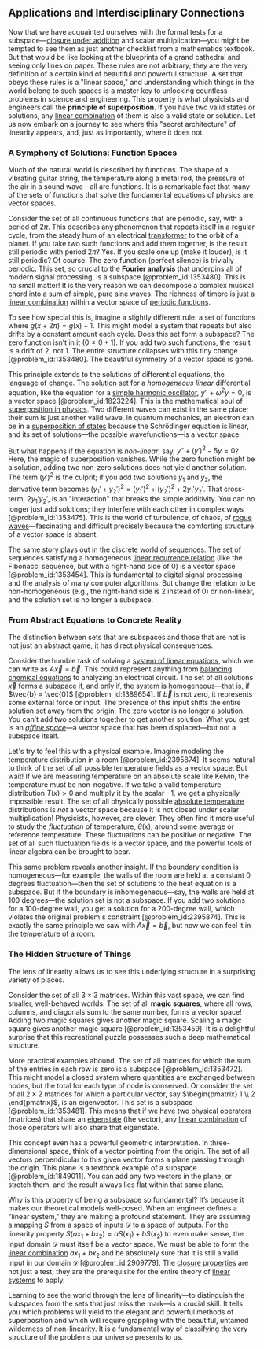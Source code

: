 ## Applications and Interdisciplinary Connections

Now that we have acquainted ourselves with the formal tests for a subspace—[closure under addition](@article_id:151138) and scalar multiplication—you might be tempted to see them as just another checklist from a mathematics textbook. But that would be like looking at the blueprints of a grand cathedral and seeing only lines on paper. These rules are not arbitrary; they are the very definition of a certain kind of beautiful and powerful structure. A set that obeys these rules is a "linear space," and understanding which things in the world belong to such spaces is a master key to unlocking countless problems in science and engineering. This property is what physicists and engineers call the **principle of superposition**. If you have two valid states or solutions, any [linear combination](@article_id:154597) of them is also a valid state or solution. Let us now embark on a journey to see where this "secret architecture" of linearity appears, and, just as importantly, where it does not.

### A Symphony of Solutions: Function Spaces

Much of the natural world is described by functions. The shape of a vibrating guitar string, the temperature along a metal rod, the pressure of the air in a sound wave—all are functions. It is a remarkable fact that many of the sets of functions that solve the fundamental equations of physics are vector spaces.

Consider the set of all continuous functions that are periodic, say, with a period of $2\pi$. This describes any phenomenon that repeats itself in a regular cycle, from the steady hum of an electrical [transformer](@article_id:265135) to the orbit of a planet. If you take two such functions and add them together, is the result still periodic with period $2\pi$? Yes. If you scale one up (make it louder), is it still periodic? Of course. The zero function (perfect silence) is trivially periodic. This set, so crucial to the **Fourier analysis** that underpins all of modern signal processing, is a subspace [@problem_id:1353480]. This is no small matter! It is the very reason we can decompose a complex musical chord into a sum of simple, pure sine waves. The richness of timbre is just a [linear combination](@article_id:154597) within a vector space of [periodic functions](@article_id:138843).

To see how special this is, imagine a slightly different rule: a set of functions where $g(x+2\pi) = g(x) + 1$. This might model a system that repeats but also drifts by a constant amount each cycle. Does this set form a subspace? The zero function isn't in it ($0 \ne 0+1$). If you add two such functions, the result is a drift of 2, not 1. The entire structure collapses with this tiny change [@problem_id:1353480]. The beautiful symmetry of a vector space is gone.

This principle extends to the solutions of differential equations, the language of change. The [solution set](@article_id:153832) for a *homogeneous linear* differential equation, like the equation for a [simple harmonic oscillator](@article_id:145270), $y'' + \omega^2 y = 0$, is a vector space [@problem_id:1823224]. This is the mathematical soul of [superposition in physics](@article_id:260675). Two different waves can exist in the same place; their sum is just another valid wave. In quantum mechanics, an electron can be in a [superposition of states](@article_id:273499) because the Schrödinger equation is linear, and its set of solutions—the possible wavefunctions—is a vector space.

But what happens if the equation is *non-linear*, say, $y'' + (y')^2 - 5y = 0$? Here, the magic of superposition vanishes. While the zero function might be a solution, adding two non-zero solutions does not yield another solution. The term $(y')^2$ is the culprit; if you add two solutions $y_1$ and $y_2$, the derivative term becomes $(y_1' + y_2')^2 = (y_1')^2 + (y_2')^2 + 2y_1'y_2'$. That cross-term, $2y_1'y_2'$, is an "interaction" that breaks the simple additivity. You can no longer just add solutions; they interfere with each other in complex ways [@problem_id:1353475]. This is the world of turbulence, of chaos, of [rogue waves](@article_id:188007)—fascinating and difficult precisely because the comforting structure of a vector space is absent.

The same story plays out in the discrete world of sequences. The set of sequences satisfying a homogeneous [linear recurrence relation](@article_id:179678) (like the Fibonacci sequence, but with a right-hand side of 0) is a vector space [@problem_id:1353454]. This is fundamental to digital signal processing and the analysis of many computer algorithms. But change the relation to be non-homogeneous (e.g., the right-hand side is 2 instead of 0) or non-linear, and the solution set is no longer a subspace.

### From Abstract Equations to Concrete Reality

The distinction between sets that are subspaces and those that are not is not just an abstract game; it has direct physical consequences.

Consider the humble task of solving a [system of linear equations](@article_id:139922), which we can write as $A\vec{x} = \vec{b}$. This could represent anything from [balancing chemical equations](@article_id:141926) to analyzing an electrical circuit. The set of all solutions $\vec{x}$ forms a subspace if, and only if, the system is homogeneous—that is, if $\vec{b} = \vec{0}$ [@problem_id:1389654]. If $\vec{b}$ is not zero, it represents some external force or input. The presence of this input shifts the entire solution set away from the origin. The zero vector is no longer a solution. You can’t add two solutions together to get another solution. What you get is an *[affine space](@article_id:152412)*—a vector space that has been displaced—but not a subspace itself.

Let's try to feel this with a physical example. Imagine modeling the temperature distribution in a room [@problem_id:2395874]. It seems natural to think of the set of all possible temperature fields as a vector space. But wait! If we are measuring temperature on an absolute scale like Kelvin, the temperature must be non-negative. If we take a valid temperature distribution $T(x) > 0$ and multiply it by the scalar $-1$, we get a physically impossible result. The set of all physically possible [absolute temperature](@article_id:144193) distributions is *not* a vector space because it is not closed under scalar multiplication! Physicists, however, are clever. They often find it more useful to study the *fluctuation* of temperature, $\theta(x)$, around some average or reference temperature. These fluctuations can be positive or negative. The set of all such fluctuation fields *is* a vector space, and the powerful tools of linear algebra can be brought to bear.

This same problem reveals another insight. If the boundary condition is homogeneous—for example, the walls of the room are held at a constant 0 degrees fluctuation—then the set of solutions to the heat equation is a subspace. But if the boundary is inhomogeneous—say, the walls are held at 100 degrees—the solution set is not a subspace. If you add two solutions for a 100-degree wall, you get a solution for a 200-degree wall, which violates the original problem's constraint [@problem_id:2395874]. This is exactly the same principle we saw with $A\vec{x} = \vec{b}$, but now we can feel it in the temperature of a room.

### The Hidden Structure of Things

The lens of linearity allows us to see this underlying structure in a surprising variety of places.

Consider the set of all $3 \times 3$ matrices. Within this vast space, we can find smaller, well-behaved worlds. The set of all **magic squares**, where all rows, columns, and diagonals sum to the same number, forms a vector space! Adding two magic squares gives another magic square. Scaling a magic square gives another magic square [@problem_id:1353459]. It is a delightful surprise that this recreational puzzle possesses such a deep mathematical structure.

More practical examples abound. The set of all matrices for which the sum of the entries in each row is zero is a subspace [@problem_id:1353472]. This might model a closed system where quantities are exchanged between nodes, but the total for each type of node is conserved. Or consider the set of all $2 \times 2$ matrices for which a particular vector, say $\begin{pmatrix} 1 \\ 2 \end{pmatrix}$, is an eigenvector. This set is a subspace [@problem_id:1353481]. This means that if we have two physical operators (matrices) that share an [eigenstate](@article_id:201515) (the vector), any [linear combination](@article_id:154597) of those operators will also share that eigenstate.

This concept even has a powerful geometric interpretation. In three-dimensional space, think of a vector pointing from the origin. The set of all vectors perpendicular to this given vector forms a plane passing through the origin. This plane is a textbook example of a subspace [@problem_id:1849011]. You can add any two vectors in the plane, or stretch them, and the result always lies flat within that same plane.

Why is this property of being a subspace so fundamental? It’s because it makes our theoretical models well-posed. When an engineer defines a "linear system," they are making a profound statement. They are assuming a mapping $S$ from a space of inputs $\mathcal{D}$ to a space of outputs. For the linearity property $S(ax_1 + bx_2) = aS(x_1) + bS(x_2)$ to even make sense, the input domain $\mathcal{D}$ must itself be a vector space. We must be able to form the [linear combination](@article_id:154597) $ax_1 + bx_2$ and be absolutely sure that it is still a valid input in our domain $\mathcal{D}$ [@problem_id:2909779]. The [closure properties](@article_id:264991) are not just a test; they are the prerequisite for the entire theory of [linear systems](@article_id:147356) to apply.

Learning to see the world through the lens of linearity—to distinguish the subspaces from the sets that just miss the mark—is a crucial skill. It tells you which problems will yield to the elegant and powerful methods of superposition and which will require grappling with the beautiful, untamed wilderness of [non-linearity](@article_id:636653). It is a fundamental way of classifying the very structure of the problems our universe presents to us.